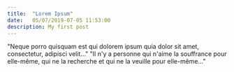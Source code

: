 ```yaml
---
title:  "Lorem Ipsum"
date:   05/07/2019-07-05 11:53:00
description: My first post
---
```


"Neque porro quisquam est qui dolorem ipsum quia dolor sit amet, consectetur, adipisci velit..."
"Il n'y a personne qui n'aime la souffrance pour elle-même, qui ne la recherche et qui ne la veuille pour elle-même..."
